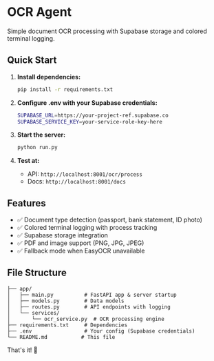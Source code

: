 # OCR Agent

Simple document OCR processing with Supabase storage and colored terminal logging.

## Quick Start

1. **Install dependencies:**
   ```bash
   pip install -r requirements.txt
   ```

2. **Configure .env with your Supabase credentials:**
   ```bash
   SUPABASE_URL=https://your-project-ref.supabase.co
   SUPABASE_SERVICE_KEY=your-service-role-key-here
   ```

3. **Start the server:**
   ```bash
   python run.py
   ```

4. **Test at:**
   - API: `http://localhost:8001/ocr/process`
   - Docs: `http://localhost:8001/docs`

## Features

- ✅ Document type detection (passport, bank statement, ID photo)
- ✅ Colored terminal logging with process tracking
- ✅ Supabase storage integration
- ✅ PDF and image support (PNG, JPG, JPEG)
- ✅ Fallback mode when EasyOCR unavailable

## File Structure

```
├── app/
│   ├── main.py          # FastAPI app & server startup
│   ├── models.py        # Data models
│   ├── routes.py        # API endpoints with logging
│   └── services/
│       └── ocr_service.py  # OCR processing engine
├── requirements.txt     # Dependencies
├── .env                 # Your config (Supabase credentials)
└── README.md           # This file
```

That's it! 🚀